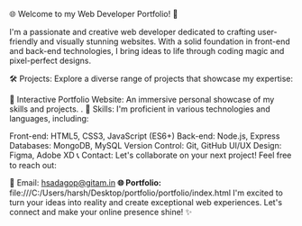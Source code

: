 🌐 Welcome to my Web Developer Portfolio! 🚀

I'm a passionate and creative web developer dedicated to crafting user-friendly and visually stunning websites. With a solid foundation in front-end and back-end technologies, I bring ideas to life through coding magic and pixel-perfect designs.

🛠️ Projects:
Explore a diverse range of projects that showcase my expertise:

🎨 Interactive Portfolio Website: An immersive personal showcase of my skills and projects.
.
🔧 Skills:
I'm proficient in various technologies and languages, including:

Front-end: HTML5, CSS3, JavaScript (ES6+)
Back-end: Node.js, Express
Databases: MongoDB, MySQL
Version Control: Git, GitHub
UI/UX Design: Figma, Adobe XD
📞 Contact:
Let's collaborate on your next project! Feel free to reach out:

📧 Email: hsadagop@gitam.in
**🌐 Portfolio:**
file:///C:/Users/harsh/Desktop/portfolio/portfolio/index.html
I'm excited to turn your ideas into reality and create exceptional web experiences. Let's connect and make your online presence shine! ✨
